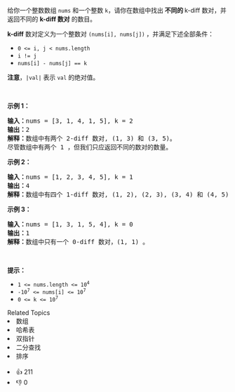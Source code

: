 <p>给你一个整数数组&nbsp;<code>nums</code> 和一个整数&nbsp;<code>k</code>，请你在数组中找出<strong> 不同的&nbsp;</strong>k-diff 数对，并返回不同的 <strong>k-diff 数对</strong> 的数目。</p>

<p><strong>k-diff</strong>&nbsp;数对定义为一个整数对 <code>(nums[i], nums[j])</code><strong> </strong>，并满足下述全部条件：</p>

<ul>
	<li><code>0 &lt;= i, j &lt; nums.length</code></li>
	<li><code>i != j</code></li>
	<li><code>nums[i] - nums[j] == k</code></li>
</ul>

<p><strong>注意</strong>，<code>|val|</code> 表示 <code>val</code> 的绝对值。</p>

<p>&nbsp;</p>

<p><strong>示例 1：</strong></p>

<pre>
<strong>输入：</strong>nums = [3, 1, 4, 1, 5], k = 2
<strong>输出：</strong>2
<strong>解释：</strong>数组中有两个 2-diff 数对, (1, 3) 和 (3, 5)。
尽管数组中有两个 1 ，但我们只应返回不同的数对的数量。
</pre>

<p><strong>示例 2：</strong></p>

<pre>
<strong>输入：</strong>nums = [1, 2, 3, 4, 5], k = 1
<strong>输出：</strong>4
<strong>解释：</strong>数组中有四个 1-diff 数对, (1, 2), (2, 3), (3, 4) 和 (4, 5) 。
</pre>

<p><strong>示例 3：</strong></p>

<pre>
<strong>输入：</strong>nums = [1, 3, 1, 5, 4], k = 0
<strong>输出：</strong>1
<strong>解释：</strong>数组中只有一个 0-diff 数对，(1, 1) 。
</pre>

<p>&nbsp;</p>

<p><strong>提示：</strong></p>

<ul>
	<li><code>1 &lt;= nums.length &lt;= 10<sup>4</sup></code></li>
	<li><code>-10<sup>7</sup> &lt;= nums[i] &lt;= 10<sup>7</sup></code></li>
	<li><code>0 &lt;= k &lt;= 10<sup>7</sup></code></li>
</ul>
<div><div>Related Topics</div><div><li>数组</li><li>哈希表</li><li>双指针</li><li>二分查找</li><li>排序</li></div></div><br><div><li>👍 211</li><li>👎 0</li></div>